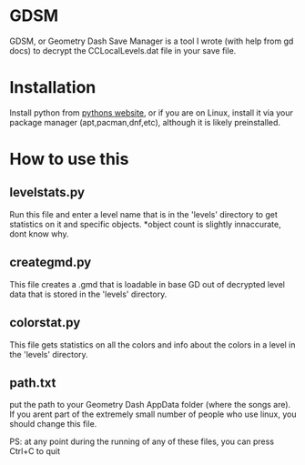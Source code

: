 # GDSM
GDSM, or Geometry Dash Save Manager is a tool I wrote (with help from gd docs) to decrypt the CCLocalLevels.dat file in your save file.
# Installation

Install python from [pythons website](https://python.org/), or if you are on Linux, install it via your package manager (apt,pacman,dnf,etc), although it is likely preinstalled.

# How to use this

## levelstats.py
Run this file and enter a level name that is in the 'levels' directory to get statistics on it and specific objects. *object count is slightly innaccurate, dont know why.
## creategmd.py
This file creates a .gmd that is loadable in base GD out of decrypted level data that is stored in the 'levels' directory.
## colorstat.py
This file gets statistics on all the colors and info about the colors in a level in the 'levels' directory.
## path.txt
put the path to your Geometry Dash AppData folder (where the songs are). If you arent part of the extremely small number of people who use linux, you should change this file.

PS: at any point during the running of any of these files, you can press Ctrl+C to quit